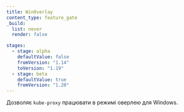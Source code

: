 ```yaml
---
title: WinOverlay
content_type: feature_gate
_build:
  list: never
  render: false

stages:
  - stage: alpha
    defaultValue: false
    fromVersion: "1.14"
    toVersion: "1.19"
  - stage: beta
    defaultValue: true
    fromVersion: "1.20"
---
```

Дозволяє `kube-proxy` працювати в режимі оверлею для Windows.
